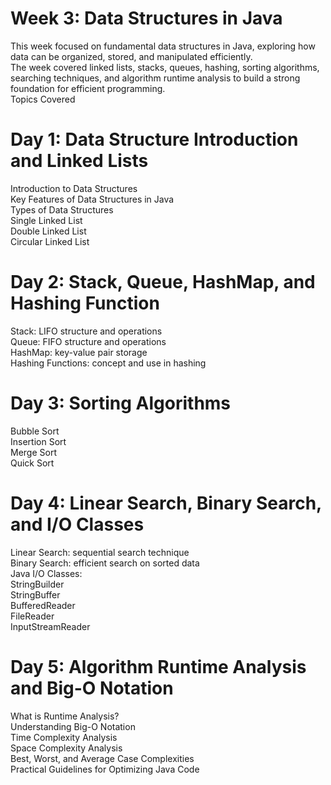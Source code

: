 # Week 3: Data Structures in Java

This week focused on fundamental data structures in Java, exploring how data can be organized, stored, and manipulated efficiently.\
The week covered linked lists, stacks, queues, hashing, sorting algorithms, searching techniques, and algorithm runtime analysis to build a strong foundation for efficient programming.\
Topics Covered

# Day 1: Data Structure Introduction and Linked Lists

Introduction to Data Structures\
Key Features of Data Structures in Java\
Types of Data Structures\
Single Linked List\
Double Linked List\
Circular Linked List

# Day 2: Stack, Queue, HashMap, and Hashing Function

Stack: LIFO structure and operations\
Queue: FIFO structure and operations\
HashMap: key-value pair storage\
Hashing Functions: concept and use in hashing

# Day 3: Sorting Algorithms

Bubble Sort\
Insertion Sort\
Merge Sort\
Quick Sort

# Day 4: Linear Search, Binary Search, and I/O Classes

Linear Search: sequential search technique\
Binary Search: efficient search on sorted data\
Java I/O Classes:\
StringBuilder\
StringBuffer\
BufferedReader\
FileReader\
InputStreamReader

# Day 5: Algorithm Runtime Analysis and Big-O Notation

What is Runtime Analysis?\
Understanding Big-O Notation\
Time Complexity Analysis\
Space Complexity Analysis\
Best, Worst, and Average Case Complexities\
Practical Guidelines for Optimizing Java Code
